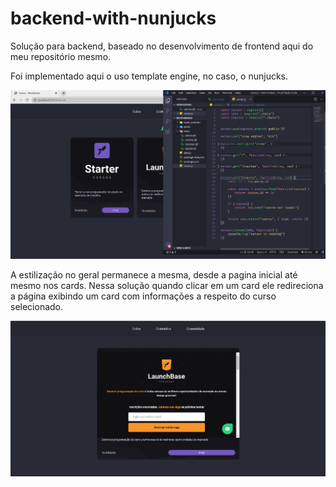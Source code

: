 # backend-with-nunjucks

Solução para backend, baseado no desenvolvimento de frontend aqui do meu repositório mesmo.

Foi implementado aqui o uso template engine, no caso, o nunjucks.

<p align="center">
    <img src="/public/prints/vscode-home.png" width="" />
</p>

A estilização no geral permanece a mesma, desde a pagina inicial até mesmo nos cards. Nessa solução quando clicar em um card ele redireciona a página exibindo um card com informações a respeito do curso selecionado. 

<p align="center">
    <img src="/public/prints/course-content.png" width="" />
</p>
